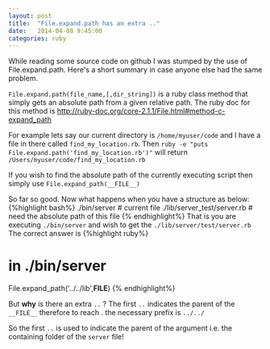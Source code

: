 ```yaml
---
layout: post
title:  "File.expand.path has an extra .."
date:   2014-04-08 9:45:00
categories: ruby 
---
```


While reading some source code on github I was stumped by the use of File.expand.path. Here's
a short summary in case anyone else had the same problem.

`File.expand.path(file_name,[,dir_string])` is a ruby class method that simply gets an 
absolute path from a given relative path. The ruby doc for this method is http://ruby-doc.org/core-2.1.1/File.html#method-c-expand_path

For example lets say our current directory is 
`/home/myuser/code` 
and I have a file in there called 
`find_my_location.rb`.
Then `ruby -e "puts File.expand.path('find_my_location.rb')"` will return 
`/Users/myuser/code/find_my_location.rb`

If you wish to find the absolute path of the currently executing script then simply use 
`File.expand_path(__FILE__)`

So far so good. Now what happens when you have a structure as below:
{%highlight bash%}
./bin/server # current file
./lib/server_test/server.rb # need the absolute path of this file
{% endhighlight%}
That is you are executing `./bin/server` and wish to get the  `./lib/server/test/server.rb`
The correct answer is 
{%highlight ruby%}
# in ./bin/server
File.expand_path('../../lib',__FILE__)
{% endhighlight%}

But __why__ is there an extra `..` ? The first `..` indicates the parent of the `__FILE__` therefore to reach
. the necessary prefix is `../../` 

So the first `..` is used to indicate the parent of the argument i.e. the containing folder of the `server` file! 
